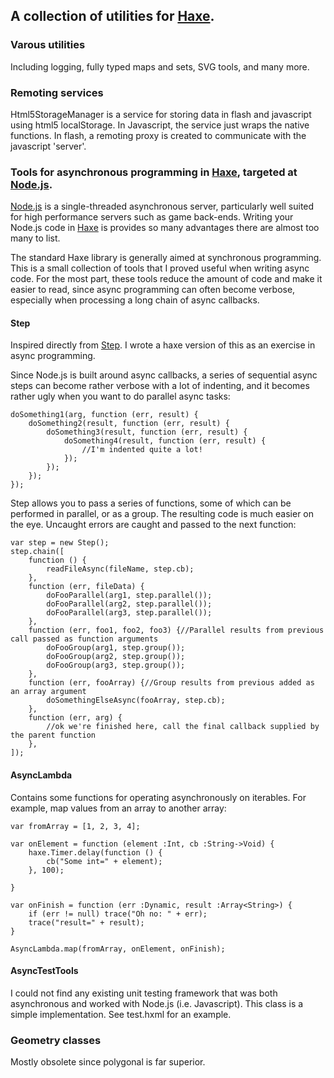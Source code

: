 [haxe]: http://haxe.org
[nodejs]: http://nodejs.org/
[step]: https://github.com/creationix/step
[haxelib]: http://lib.haxe.org/p/async-tools

## A collection of utilities for [Haxe][haxe].

### Varous utilities

Including logging, fully typed maps and sets, SVG tools, and many more. 

### Remoting services

Html5StorageManager is a service for storing data in flash and javascript using html5 localStorage.  In Javascript, the service just wraps the native functions.  In flash, a remoting proxy is created to communicate with the javascript 'server'.  


### Tools for asynchronous programming in [Haxe][haxe], targeted at [Node.js][nodejs].

[Node.js][nodejs] is a single-threaded asynchronous server, particularly well suited for high performance servers such as game back-ends.  Writing your Node.js code in [Haxe][haxe] is provides so many advantages there are almost too many to list.

The standard Haxe library is generally aimed at synchronous programming.  This is a small collection of tools that I proved useful when writing async code. For the most part, these tools reduce the amount of code and make it easier to read, since async programming can often become verbose, especially when processing a long chain of async callbacks. 

#### Step

Inspired directly from [Step][step].  I wrote a haxe version of this as an exercise in async programming.

Since Node.js is built around async callbacks, a series of sequential async steps can become rather verbose with a lot of indenting, and it becomes rather ugly when you want to do parallel async tasks:

	doSomething1(arg, function (err, result) {
		doSomething2(result, function (err, result) {
			doSomething3(result, function (err, result) {
				doSomething4(result, function (err, result) {
					//I'm indented quite a lot!
				});
			});
		});
	});
	
Step allows you to pass a series of functions, some of which can be performed in parallel, or as a group.  The resulting code is much easier on the eye. Uncaught errors are caught and passed to the next function:

	var step = new Step();
	step.chain([
		function () {
			readFileAsync(fileName, step.cb);
		},
		function (err, fileData) {
			doFooParallel(arg1, step.parallel());
			doFooParallel(arg2, step.parallel());
			doFooParallel(arg3, step.parallel());
		},
		function (err, foo1, foo2, foo3) {//Parallel results from previous call passed as function arguments
			doFooGroup(arg1, step.group());
			doFooGroup(arg2, step.group());
			doFooGroup(arg3, step.group());
		},
		function (err, fooArray) {//Group results from previous added as an array argument
			doSomethingElseAsync(fooArray, step.cb);
		},
		function (err, arg) {
			//ok we're finished here, call the final callback supplied by the parent function
		},
	]);


#### AsyncLambda

Contains some functions for operating asynchronously on iterables.  For example, map values from an array to another
array:

	var fromArray = [1, 2, 3, 4];
	
	var onElement = function (element :Int, cb :String->Void) {
		haxe.Timer.delay(function () {
			cb("Some int=" + element);
		}, 100);
		
	}
	
	var onFinish = function (err :Dynamic, result :Array<String>) {
		if (err != null) trace("Oh no: " + err);
		trace("result=" + result);
	}
	
	AsyncLambda.map(fromArray, onElement, onFinish);

#### AsyncTestTools

I could not find any existing unit testing framework that was both asynchronous and worked with Node.js (i.e. Javascript).  This class is a simple implementation.  See test.hxml for an example.

### Geometry classes

Mostly obsolete since polygonal is far superior.
    
